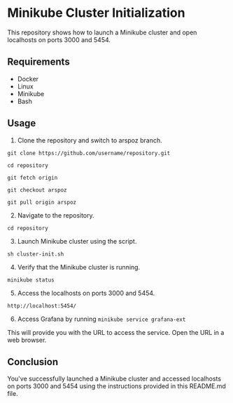# Minikube Cluster Initialization

This repository shows how to launch a Minikube cluster and open localhosts on ports 3000 and 5454.

## Requirements

- Docker
- Linux
- Minikube
- Bash

## Usage

1. Clone the repository and switch to arspoz branch.

`git clone https://github.com/username/repository.git`

`cd repository`

`git fetch origin`

`git checkout arspoz`

`git pull origin arspoz`


2. Navigate to the repository.

`cd repository`


3. Launch Minikube cluster using the script.

`sh cluster-init.sh`


4. Verify that the Minikube cluster is running.

`minikube status`


5. Access the localhosts on ports 3000 and 5454.

`http://localhost:5454/`

6. Access Grafana by running 
`minikube service grafana-ext`


This will provide you with the URL to access the service. Open the URL in a web browser.

## Conclusion

You've successfully launched a Minikube cluster and accessed localhosts on ports 3000 and 5454 using the instructions provided in this README.md file.
